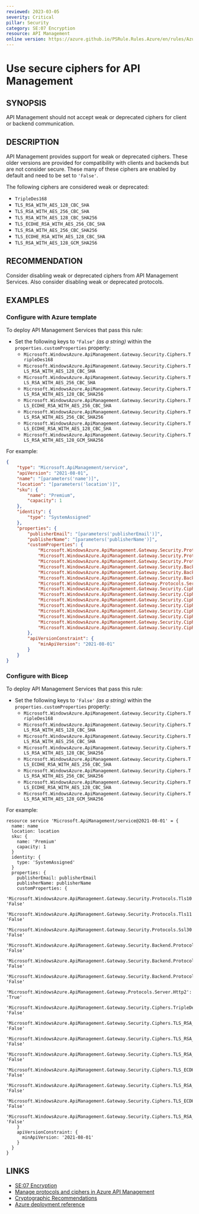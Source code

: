 ```yaml
---
reviewed: 2023-03-05
severity: Critical
pillar: Security
category: SE:07 Encryption
resource: API Management
online version: https://azure.github.io/PSRule.Rules.Azure/en/rules/Azure.APIM.Ciphers/
---
```


# Use secure ciphers for API Management

## SYNOPSIS

API Management should not accept weak or deprecated ciphers for client or backend communication.

## DESCRIPTION

API Management provides support for weak or deprecated ciphers.
These older versions are provided for compatibility with clients and backends but are not consider secure.
These many of these ciphers are enabled by default and need to be set to `'False'`.

The following ciphers are considered weak or deprecated:

- `TripleDes168`
- `TLS_RSA_WITH_AES_128_CBC_SHA`
- `TLS_RSA_WITH_AES_256_CBC_SHA`
- `TLS_RSA_WITH_AES_128_CBC_SHA256`
- `TLS_ECDHE_RSA_WITH_AES_256_CBC_SHA`
- `TLS_RSA_WITH_AES_256_CBC_SHA256`
- `TLS_ECDHE_RSA_WITH_AES_128_CBC_SHA`
- `TLS_RSA_WITH_AES_128_GCM_SHA256`

## RECOMMENDATION

Consider disabling weak or deprecated ciphers from API Management Services.
Also consider disabling weak or deprecated protocols.

## EXAMPLES

### Configure with Azure template

To deploy API Management Services that pass this rule:

- Set the following keys to `"False"` _(as a string)_ within the `properties.customProperties` property:
  - `Microsoft.WindowsAzure.ApiManagement.Gateway.Security.Ciphers.TripleDes168`
  - `Microsoft.WindowsAzure.ApiManagement.Gateway.Security.Ciphers.TLS_RSA_WITH_AES_128_CBC_SHA`
  - `Microsoft.WindowsAzure.ApiManagement.Gateway.Security.Ciphers.TLS_RSA_WITH_AES_256_CBC_SHA`
  - `Microsoft.WindowsAzure.ApiManagement.Gateway.Security.Ciphers.TLS_RSA_WITH_AES_128_CBC_SHA256`
  - `Microsoft.WindowsAzure.ApiManagement.Gateway.Security.Ciphers.TLS_ECDHE_RSA_WITH_AES_256_CBC_SHA`
  - `Microsoft.WindowsAzure.ApiManagement.Gateway.Security.Ciphers.TLS_RSA_WITH_AES_256_CBC_SHA256`
  - `Microsoft.WindowsAzure.ApiManagement.Gateway.Security.Ciphers.TLS_ECDHE_RSA_WITH_AES_128_CBC_SHA`
  - `Microsoft.WindowsAzure.ApiManagement.Gateway.Security.Ciphers.TLS_RSA_WITH_AES_128_GCM_SHA256`

For example:

```json
{
    "type": "Microsoft.ApiManagement/service",
    "apiVersion": "2021-08-01",
    "name": "[parameters('name')]",
    "location": "[parameters('location')]",
    "sku": {
        "name": "Premium",
        "capacity": 1
    },
    "identity": {
        "type": "SystemAssigned"
    },
    "properties": {
        "publisherEmail": "[parameters('publisherEmail')]",
        "publisherName": "[parameters('publisherName')]",
        "customProperties": {
            "Microsoft.WindowsAzure.ApiManagement.Gateway.Security.Protocols.Tls10": "False",
            "Microsoft.WindowsAzure.ApiManagement.Gateway.Security.Protocols.Tls11": "False",
            "Microsoft.WindowsAzure.ApiManagement.Gateway.Security.Protocols.Ssl30": "False",
            "Microsoft.WindowsAzure.ApiManagement.Gateway.Security.Backend.Protocols.Tls10": "False",
            "Microsoft.WindowsAzure.ApiManagement.Gateway.Security.Backend.Protocols.Tls11": "False",
            "Microsoft.WindowsAzure.ApiManagement.Gateway.Security.Backend.Protocols.Ssl30": "False",
            "Microsoft.WindowsAzure.ApiManagement.Gateway.Protocols.Server.Http2": "True",
            "Microsoft.WindowsAzure.ApiManagement.Gateway.Security.Ciphers.TripleDes168": "False",
            "Microsoft.WindowsAzure.ApiManagement.Gateway.Security.Ciphers.TLS_RSA_WITH_AES_128_CBC_SHA": "False",
            "Microsoft.WindowsAzure.ApiManagement.Gateway.Security.Ciphers.TLS_RSA_WITH_AES_256_CBC_SHA": "False",
            "Microsoft.WindowsAzure.ApiManagement.Gateway.Security.Ciphers.TLS_RSA_WITH_AES_128_CBC_SHA256": "False",
            "Microsoft.WindowsAzure.ApiManagement.Gateway.Security.Ciphers.TLS_ECDHE_RSA_WITH_AES_256_CBC_SHA": "False",
            "Microsoft.WindowsAzure.ApiManagement.Gateway.Security.Ciphers.TLS_RSA_WITH_AES_256_CBC_SHA256": "False",
            "Microsoft.WindowsAzure.ApiManagement.Gateway.Security.Ciphers.TLS_ECDHE_RSA_WITH_AES_128_CBC_SHA": "False",
            "Microsoft.WindowsAzure.ApiManagement.Gateway.Security.Ciphers.TLS_RSA_WITH_AES_128_GCM_SHA256": "False"
        },
        "apiVersionConstraint": {
            "minApiVersion": "2021-08-01"
        }
    }
}
```

### Configure with Bicep

To deploy API Management Services that pass this rule:

- Set the following keys to `'False'` _(as a string)_ within the `properties.customProperties` property:
  - `Microsoft.WindowsAzure.ApiManagement.Gateway.Security.Ciphers.TripleDes168`
  - `Microsoft.WindowsAzure.ApiManagement.Gateway.Security.Ciphers.TLS_RSA_WITH_AES_128_CBC_SHA`
  - `Microsoft.WindowsAzure.ApiManagement.Gateway.Security.Ciphers.TLS_RSA_WITH_AES_256_CBC_SHA`
  - `Microsoft.WindowsAzure.ApiManagement.Gateway.Security.Ciphers.TLS_RSA_WITH_AES_128_CBC_SHA256`
  - `Microsoft.WindowsAzure.ApiManagement.Gateway.Security.Ciphers.TLS_ECDHE_RSA_WITH_AES_256_CBC_SHA`
  - `Microsoft.WindowsAzure.ApiManagement.Gateway.Security.Ciphers.TLS_RSA_WITH_AES_256_CBC_SHA256`
  - `Microsoft.WindowsAzure.ApiManagement.Gateway.Security.Ciphers.TLS_ECDHE_RSA_WITH_AES_128_CBC_SHA`
  - `Microsoft.WindowsAzure.ApiManagement.Gateway.Security.Ciphers.TLS_RSA_WITH_AES_128_GCM_SHA256`

For example:

```bicep
resource service 'Microsoft.ApiManagement/service@2021-08-01' = {
  name: name
  location: location
  sku: {
    name: 'Premium'
    capacity: 1
  }
  identity: {
    type: 'SystemAssigned'
  }
  properties: {
    publisherEmail: publisherEmail
    publisherName: publisherName
    customProperties: {
      'Microsoft.WindowsAzure.ApiManagement.Gateway.Security.Protocols.Tls10': 'False'
      'Microsoft.WindowsAzure.ApiManagement.Gateway.Security.Protocols.Tls11': 'False'
      'Microsoft.WindowsAzure.ApiManagement.Gateway.Security.Protocols.Ssl30': 'False'
      'Microsoft.WindowsAzure.ApiManagement.Gateway.Security.Backend.Protocols.Tls10': 'False'
      'Microsoft.WindowsAzure.ApiManagement.Gateway.Security.Backend.Protocols.Tls11': 'False'
      'Microsoft.WindowsAzure.ApiManagement.Gateway.Security.Backend.Protocols.Ssl30': 'False'
      'Microsoft.WindowsAzure.ApiManagement.Gateway.Protocols.Server.Http2': 'True'
      'Microsoft.WindowsAzure.ApiManagement.Gateway.Security.Ciphers.TripleDes168': 'False'
      'Microsoft.WindowsAzure.ApiManagement.Gateway.Security.Ciphers.TLS_RSA_WITH_AES_128_CBC_SHA': 'False'
      'Microsoft.WindowsAzure.ApiManagement.Gateway.Security.Ciphers.TLS_RSA_WITH_AES_256_CBC_SHA': 'False'
      'Microsoft.WindowsAzure.ApiManagement.Gateway.Security.Ciphers.TLS_RSA_WITH_AES_128_CBC_SHA256': 'False'
      'Microsoft.WindowsAzure.ApiManagement.Gateway.Security.Ciphers.TLS_ECDHE_RSA_WITH_AES_256_CBC_SHA': 'False'
      'Microsoft.WindowsAzure.ApiManagement.Gateway.Security.Ciphers.TLS_RSA_WITH_AES_256_CBC_SHA256': 'False'
      'Microsoft.WindowsAzure.ApiManagement.Gateway.Security.Ciphers.TLS_ECDHE_RSA_WITH_AES_128_CBC_SHA': 'False'
      'Microsoft.WindowsAzure.ApiManagement.Gateway.Security.Ciphers.TLS_RSA_WITH_AES_128_GCM_SHA256': 'False'
    }
    apiVersionConstraint: {
      minApiVersion: '2021-08-01'
    }
  }
}
```

<!-- external:avm avm/res/api-management/service customProperties -->

## LINKS

- [SE:07 Encryption](https://learn.microsoft.com/azure/well-architected/security/encryption#data-in-transit)
- [Manage protocols and ciphers in Azure API Management](https://learn.microsoft.com/azure/api-management/api-management-howto-manage-protocols-ciphers)
- [Cryptographic Recommendations](https://learn.microsoft.com/security/sdl/cryptographic-recommendations)
- [Azure deployment reference](https://learn.microsoft.com/azure/templates/microsoft.apimanagement/service)
